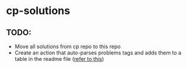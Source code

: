 # cp-solutions
## TODO:
- Move all solutions from cp repo to this repo
- Create an action that auto-parses problems tags and adds them to a table in the readme file ([refer to this](https://github.com/logankilpatrick/TODO-List-Updater/blob/master/.github/workflows/todo_updater.yml))
